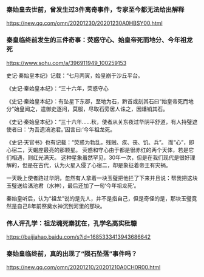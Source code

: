 ### 秦始皇去世前，曾发生过3件离奇事件，专家至今都无法给出解释
https://new.qq.com/omn/20201230/20201230A0HBSY00.html

### 秦皇临终前发生的三件奇事：荧惑守心、始皇帝死而地分、今年祖龙死
https://www.sohu.com/a/396911949_100259153

史记·秦始皇本纪》记载：“七月丙寅，始皇崩于沙丘平台。

《史记·秦始皇本纪》：“三十六年，荧惑守心

《史记·秦始皇本纪》：有坠星下东郡，至地为石，黔首或刻其石曰“始皇帝死而地分”始皇闻之，遣御史逐问，莫服，尽取石旁居人诛之，因燔销其石。

《史记·秦始皇本纪》：“三十六年……秋，使者从关东夜过华阴平舒道，有人持璧遮使者曰：‘为吾遗滈池君。’因言曰:‘今年祖龙死。

《史记·天官书》也有记载：“荧惑为勃乱，残贼、疾、丧、饥、兵”。
而“心”，即心宿二，天蝎座最亮的那颗星。
荧惑和守心由于都是很赤红的两个天体，若是它们相遇，则红光满天。
这种星象虽然罕见，30年一次，但是在我们现代是很好理解的，但是在古代，认为火星入侵了心宿二，却是象征着帝王有灾祸。

一天晚上使者路过华阴，忽然有人拿着一块玉璧把他拦了下来并且说：帮我把这块玉璧送给滈池君（水神），最后还加了一句‘今年祖龙死‘。

秦始皇听后，认为“祖龙”说的是先人，并不是指自己，但是奇怪的是，那块玉璧竟然是自己8年前祭奠水神沉到河里的那块。

### 伟人评孔学：祖龙魂死秦犹在，孔学名高实秕糠
https://baijiahao.baidu.com/s?id=1685333413943686642

### 秦始皇临终前，真的出现了“陨石坠落”事件吗？
https://new.qq.com/omn/20201210/20201210A0CH0R00.html

